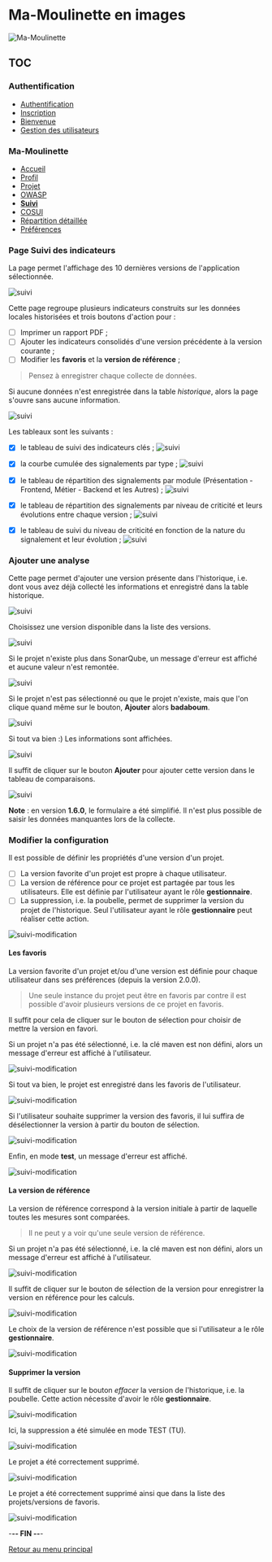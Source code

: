 # Ma-Moulinette en images

![Ma-Moulinette](/documentation/ressources/home-000.jpg)

## TOC

### Authentification

* [Authentification](/documentation/authentification.md)
* [Inscription](/documentation/inscription.md)
* [Bienvenue]((/documentation/bienvenue.md))
* [Gestion des utilisateurs](utilisateur.md)

### Ma-Moulinette

* [Accueil](/documentation/accueil.md)
* [Profil](/documentation/profil.md)
* [Projet](/documentation/projet.md)
* [OWASP](/documentation/owasp.md)
* [**Suivi**](/documentation/suivi.md)
* [COSUI](/documentation/cosui.md)
* [Répartition détaillée](/documentation/repartition_details.md)
* [Préférences](/documentation/preferences.md)

### Page Suivi des indicateurs

La page permet l'affichage des 10 dernières versions de l'application sélectionnée.

![suivi](/documentation/ressources/suivi-001.jpg)

Cette page regroupe plusieurs indicateurs construits sur les données locales historisées et  trois boutons  d'action pour :

* [ ] Imprimer un rapport PDF ;
* [ ] Ajouter les indicateurs consolidés d'une version précédente à la version courante ;
* [ ] Modifier les **favoris** et la **version de référence** ;

> Pensez à enregistrer  chaque collecte de données.

Si aucune données n'est enregistrée dans la table *historique*, alors la page s'ouvre sans aucune information.

![suivi](/documentation/ressources/suivi-007.jpg)

Les tableaux sont les suivants :

* [x] le tableau de suivi des indicateurs clés ;
![suivi](/documentation/ressources/suivi-002.jpg)

* [x] la courbe cumulée des signalements par type ;
![suivi](/documentation/ressources/suivi-003.jpg)

* [x] le tableau de répartition des signalements par module (Présentation - Frontend, Métier - Backend et les Autres) ;
![suivi](/documentation/ressources/suivi-004.jpg)

* [x] le tableau de répartition des signalements par niveau de criticité et leurs évolutions entre chaque version ;
![suivi](/documentation/ressources/suivi-005.jpg)

* [X] le tableau de suivi du niveau de criticité en fonction de la nature du signalement et leur évolution ;
![suivi](/documentation/ressources/suivi-006.jpg)

### Ajouter une analyse

Cette page permet d'ajouter une version présente dans l'historique, i.e. dont vous avez déjà collecté les informations et enregistré dans la table historique.

![suivi](/documentation/ressources/suivi-ajout-001.jpg)

Choisissez une version disponible dans la liste des versions.

![suivi](/documentation/ressources/suivi-ajout-002.jpg)

Si le projet n'existe plus dans SonarQube, un message d'erreur est affiché et aucune valeur n'est remontée.

![suivi](/documentation/ressources/suivi-ajout-003.jpg)

Si le projet n'est pas sélectionné ou que le projet n'existe, mais que l'on clique quand même sur le bouton, **Ajouter** alors **badaboum**.

![suivi](/documentation/ressources/suivi-ajout-004.jpg)

Si tout va bien :) Les informations sont affichées.

![suivi](/documentation/ressources/suivi-ajout-005.jpg)

Il suffit de cliquer sur le bouton **Ajouter** pour ajouter cette version dans le tableau de comparaisons.

![suivi](/documentation/ressources/suivi-ajout-006.jpg)

**Note** : en version **1.6.0**, le formulaire a été simplifié. Il n'est plus possible de saisir les données manquantes lors de la collecte.

### Modifier la configuration

Il est possible de définir les propriétés d'une version d'un projet.

* [ ] La version favorite d'un projet est propre à chaque utilisateur.
* [ ] La version de référence pour ce projet est partagée par tous les utilisateurs. Elle est définie par l'utilisateur ayant le rôle **gestionnaire**.
* [ ] La suppression, i.e. la poubelle, permet de supprimer la version du projet de l'historique. Seul l'utilisateur ayant le rôle **gestionnaire** peut réaliser cette action.

![suivi-modification](/documentation/ressources/suivi-modification-001.jpg)

#### Les favoris

La version favorite d'un projet et/ou d'une version est définie pour chaque utilisateur dans ses préférences (depuis la version 2.0.0).

> Une seule instance du projet peut être en favoris par contre il est possible d'avoir plusieurs versions de ce projet en favoris.

Il suffit pour cela de cliquer sur le bouton de sélection  pour choisir de mettre la version en favori.

Si un projet n'a pas été sélectionné, i.e. la clé maven est non défini, alors un message d'erreur est affiché à l'utilisateur.

![suivi-modification](/documentation/ressources/suivi-modification-004.jpg)

Si tout va bien, le projet est enregistré dans les favoris de l'utilisateur.

![suivi-modification](/documentation/ressources/suivi-modification-008.jpg)

Si l'utilisateur souhaite supprimer la version des favoris, il lui suffira de désélectionner la version à partir du bouton de sélection.

![suivi-modification](/documentation/ressources/suivi-modification-010.jpg)

Enfin, en mode **test**, un message d'erreur est affiché.

![suivi-modification](/documentation/ressources/suivi-modification-009.jpg)

#### La version de référence

La version de référence correspond à la version initiale à partir de laquelle toutes les mesures sont comparées.

> Il ne peut y a voir qu'une seule version de référence.

Si un projet n'a pas été sélectionné, i.e. la clé maven est non défini, alors un message d'erreur est affiché à l'utilisateur.

![suivi-modification](/documentation/ressources/suivi-modification-004.jpg)

Il suffit de cliquer sur le bouton de sélection de la version pour enregistrer la version en référence pour les calculs.

![suivi-modification](/documentation/ressources/suivi-modification-002.jpg)

Le choix de la version de référence n'est possible que si l'utilisateur a le rôle **gestionnaire**.

![suivi-modification](/documentation/ressources/suivi-modification-003.jpg)

#### Supprimer la version

Il suffit de cliquer sur le bouton *effacer* la version de l'historique, i.e. la poubelle. Cette action nécessite d'avoir le rôle **gestionnaire**.

![suivi-modification](/documentation/ressources/suivi-modification-003.jpg)

Ici, la suppression a été simulée en mode TEST (TU).

![suivi-modification](/documentation/ressources/suivi-modification-005.jpg)

Le projet a été correctement supprimé.

![suivi-modification](/documentation/ressources/suivi-modification-006.jpg)

Le projet a été correctement supprimé ainsi que dans la liste des projets/versions de favoris.

![suivi-modification](/documentation/ressources/suivi-modification-007.jpg)

-**-- FIN --**-

[Retour au menu principal](/README.md)
